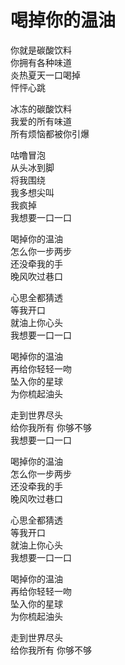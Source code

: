 # 喝掉你的温油

你就是碳酸饮料  
你拥有各种味道  
炎热夏天一口喝掉  
怦怦心跳

冰冻的碳酸饮料  
我爱的所有味道  
所有烦恼都被你引爆  

咕噜冒泡  
从头冰到脚  
将我围绕  
我多想尖叫  
我疯掉  
我想要一口一口  

喝掉你的温油  
怎么你一步两步  
还没牵我的手   
晚风吹过巷口  

心思全都猜透  
等我开口  
就油上你心头  
我想要一口一口  

喝掉你的温油  
再给你轻轻一吻  
坠入你的星球   
为你梳起油头  

走到世界尽头  
给你我所有 
你够不够  
我想要一口一口  

喝掉你的温油  
怎么你一步两步  
还没牵我的手   
晚风吹过巷口  

心思全都猜透  
等我开口  
就油上你心头  
我想要一口一口  

喝掉你的温油  
再给你轻轻一吻   
坠入你的星球   
为你梳起油头   

走到世界尽头  
给你我所有 
你够不够   
